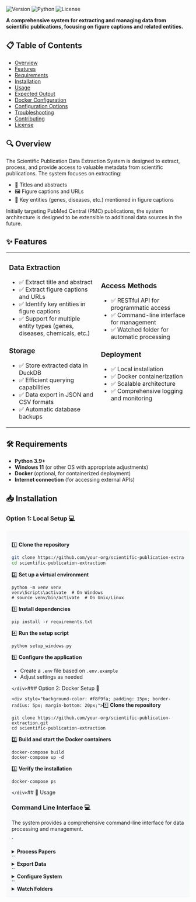 
![Version](https://img.shields.io/badge/version-1.0.0-blue)
![Python](https://img.shields.io/badge/python-3.9+-green)
![License](https://img.shields.io/badge/license-MIT-orange)

**A comprehensive system for extracting and managing data from scientific publications, focusing on figure captions and related entities.**



## 📋 Table of Contents

- [Overview](#-overview)
- [Features](#-features)
- [Requirements](#-requirements)
- [Installation](#-installation)
- [Usage](#-usage)
- [Expected Output](#-expected-output)
- [Docker Configuration](#-docker-configuration)
- [Configuration Options](#-configuration-options)
- [Troubleshooting](#-troubleshooting)
- [Contributing](#-contributing)
- [License](#-license)

## 🔍 Overview

The Scientific Publication Data Extraction System is designed to extract, process, and provide access to valuable metadata from scientific publications. The system focuses on extracting:

- 📑 Titles and abstracts
- 🖼️ Figure captions and URLs
- 🧬 Key entities (genes, diseases, etc.) mentioned in figure captions

Initially targeting PubMed Central (PMC) publications, the system architecture is designed to be extensible to additional data sources in the future.

## ✨ Features

<table>
<tr>
<td width="50%">

### Data Extraction
- ✅ Extract title and abstract
- ✅ Extract figure captions and URLs
- ✅ Identify key entities in figure captions
- ✅ Support for multiple entity types (genes, diseases, chemicals, etc.)

### Storage
- ✅ Store extracted data in DuckDB
- ✅ Efficient querying capabilities
- ✅ Data export in JSON and CSV formats
- ✅ Automatic database backups

</td>
<td width="50%">

### Access Methods
- ✅ RESTful API for programmatic access
- ✅ Command-line interface for management
- ✅ Watched folder for automatic processing

### Deployment
- ✅ Local installation
- ✅ Docker containerization
- ✅ Scalable architecture
- ✅ Comprehensive logging and monitoring

</td>
</tr>
</table>

## 🛠️ Requirements

- **Python 3.9+**
- **Windows 11** (or other OS with appropriate adjustments)
- **Docker** (optional, for containerized deployment)
- **Internet connection** (for accessing external APIs)

## 📥 Installation

### Option 1: Local Setup 💻

<div style="background-color: #f8f9fa; padding: 15px; border-radius: 5px; margin-bottom: 20px;">

1️⃣ **Clone the repository**
```bash
git clone https://github.com/your-org/scientific-publication-extraction.git
cd scientific-publication-extraction
```

2️⃣ **Set up a virtual environment**

```shellscript
python -m venv venv
venv\Scripts\activate  # On Windows
# source venv/bin/activate  # On Unix/Linux
```

3️⃣ **Install dependencies**

```shellscript
pip install -r requirements.txt
```

4️⃣ **Run the setup script**

```shellscript
python setup_windows.py
```

5️⃣ **Configure the application**

- Create a `.env` file based on `.env.example`
- Adjust settings as needed


`</div>`### Option 2: Docker Setup 🐳

`<div style="background-color: #f8f9fa; padding: 15px; border-radius: 5px; margin-bottom: 20px;">`1️⃣ **Clone the repository**

```shellscript
git clone https://github.com/your-org/scientific-publication-extraction.git
cd scientific-publication-extraction
```

2️⃣ **Build and start the Docker containers**

```shellscript
docker-compose build
docker-compose up -d
```

3️⃣ **Verify the installation**

```shellscript
docker-compose ps
```

`</div>`## 🚀 Usage

### Command Line Interface 💻

The system provides a comprehensive command-line interface for data processing and management.

`<details>
<summary><b>Process Papers</b></summary>`Process papers to extract figure captions and entities:

```shellscript
# Process a single paper
python -m src.cli.main process PMC6267067

# Process multiple papers
python -m src.cli.main process PMC6267067 PMC6267068

# Process papers from a file
python -m src.cli.main process --file papers.txt

# Process papers and wait for completion
python -m src.cli.main process PMC6267067 --wait
```

`</details>``<details>
<summary><b>Export Data</b></summary>`Export extracted data in JSON or CSV format:

```shellscript
# Export papers to JSON
python -m src.cli.main export papers --format json --output papers.json

# Export figures to CSV
python -m src.cli.main export figures --format csv --output figures.csv

# Export entities to JSON
python -m src.cli.main export entities --format json --output entities.json
```

`</details>``<details>
<summary><b>Configure System</b></summary>`Configure system settings:

```shellscript
# Show current configuration
python -m src.cli.main config show

# Update configuration
python -m src.cli.main config set api_port 8080

# Reset configuration to defaults
python -m src.cli.main config reset
```

`</details>``<details>
<summary><b>Watch Folders</b></summary>`Watch folders for files containing paper IDs:

```shellscript
# Start watching folders
python -m src.cli.main watch

# Start watching specific folders
python -m src.cli.main watch --folders data/input1 data/input2
```

`</details>`### REST API 🌐

The system provides a RESTful API for programmatic access to the extracted data.

`<details>
<summary><b>Start the API Server</b></summary>````shellscript
python -m src.cli.main serve
```

The API server will start on [http://localhost:8000](http://localhost:8000) by default.

`</details>``<details>
<summary><b>API Endpoints</b></summary>`#### Authentication

- `POST /api/v1/auth/token` - Get API token with credentials


#### Papers

- `POST /api/v1/papers` - Submit paper IDs for processing
- `GET /api/v1/papers` - List all processed papers
- `GET /api/v1/papers/{paper_id}` - Get details for specific paper
- `GET /api/v1/papers/{paper_id}/figures` - Get figures for specific paper


#### Figures

- `GET /api/v1/figures` - List all figures
- `GET /api/v1/figures/{figure_id}` - Get specific figure details
- `GET /api/v1/figures/{figure_id}/entities` - Get entities for specific figure


#### Entities

- `GET /api/v1/entities` - List all entities
- `GET /api/v1/entities/{type}` - List entities of specific type


#### Jobs

- `GET /api/v1/jobs` - List all jobs
- `GET /api/v1/jobs/{job_id}` - Get specific job status
- `POST /api/v1/jobs/{job_id}/cancel` - Cancel specific job


#### Export

- `GET /api/v1/export/papers` - Export papers data (CSV/JSON)
- `GET /api/v1/export/figures` - Export figures data (CSV/JSON)
- `GET /api/v1/export/entities` - Export entities data (CSV/JSON)


#### Admin

- `GET /api/v1/admin/config` - Get current configuration
- `PUT /api/v1/admin/config` - Update configuration
- `GET /api/v1/admin/stats` - Get system statistics


`</details>``<details>
<summary><b>API Authentication</b></summary>`The API uses API key authentication. Include the API key in the `X-API-Key` header:

```shellscript
curl -H "X-API-Key: your-api-key" http://localhost:8000/api/v1/papers
```

`</details>``<details>
<summary><b>API Examples</b></summary>`#### Submit papers for processing

```shellscript
curl -X POST -H "X-API-Key: your-api-key" -H "Content-Type: application/json" \
  -d '{"paper_ids": ["PMC6267067", "PMC6267068"]}' \
  http://localhost:8000/api/v1/papers
```

#### Get processed papers

```shellscript
curl -H "X-API-Key: your-api-key" http://localhost:8000/api/v1/papers
```

#### Get figures for a paper

```shellscript
curl -H "X-API-Key: your-api-key" \
  http://localhost:8000/api/v1/papers/PMC6267067/figures
```

#### Export entities as CSV

```shellscript
curl -H "X-API-Key: your-api-key" \
  http://localhost:8000/api/v1/export/entities?format=csv > entities.csv
```

`</details>`### Watched Folder 📁

The system can automatically process files placed in specified directories:

1. Place a text file containing paper IDs (one per line) in a watched folder (default: `data/input`).
2. The system will automatically detect the file and process the paper IDs.
3. Processing results will be available via the CLI or API.


## 📊 Expected Output

### Paper Data

```json
{
  "id": "PMC6267067",
  "title": "Example Paper Title",
  "abstract": "This is an example abstract...",
  "processed_date": "2023-05-19T14:30:45",
  "source": "PMC",
  "status": "completed",
  "error_message": null
}
```

### Figure Data

```json
{
  "id": "f1",
  "paper_id": "PMC6267067",
  "figure_number": 1,
  "caption": "Figure 1: Example figure caption describing the experiment...",
  "url": "https://www.ncbi.nlm.nih.gov/pmc/articles/PMC6267067/figure/fig1/"
}
```

### Entity Data

```json
{
  "id": "e1",
  "figure_id": "f1",
  "entity_text": "TP53",
  "entity_type": "gene",
  "start_position": 42,
  "end_position": 46,
  "external_id": "7157"
}
```

## 🐳 Docker Configuration

The system includes Docker and Docker Compose configurations for easy deployment.

### Docker Compose Services

`<table>
<tr>
<th>Service</th>
<th>Purpose</th>
<th>Ports</th>
</tr>
<tr>
<td><b>app</b></td>
<td>Main application container for CLI commands</td>
<td>N/A</td>
</tr>
<tr>
<td><b>api</b></td>
<td>API server container</td>
<td>8000:8000</td>
</tr>
<tr>
<td><b>worker</b></td>
<td>Worker container for background processing</td>
<td>N/A</td>
</tr>
<tr>
<td><b>redis</b></td>
<td>Redis container for task queue</td>
<td>6379:6379</td>
</tr>
</table>`### Docker Compose Commands

```shellscript
# Build containers
docker-compose build

# Start all services
docker-compose up -d

# View logs
docker-compose logs -f

# Run CLI commands
docker-compose run app process PMC6267067

# Stop all services
docker-compose down
```

### Docker Environment Variables

Docker environment variables can be set in the `docker-compose.yml` file:

```yaml
environment:
  - LOG_LEVEL=INFO
  - API_HOST=0.0.0.0
  - API_PORT=8000
  - DUCKDB_PATH=/app/data/db/publications.duckdb
```

## ⚙️ Configuration Options

The system can be configured using environment variables or a `.env` file.

`<details>
<summary><b>General Settings</b></summary>`| Setting | Description | Default
|-----|-----|-----
| `APP_NAME` | Application name | Scientific Publication Data Extraction
| `ENVIRONMENT` | Development, testing, or production | DEVELOPMENT
| `LOG_LEVEL` | DEBUG, INFO, WARNING, ERROR, CRITICAL | INFO
| `TEMP_DIR` | Directory for temporary files | data/temp


`</details>``<details>
<summary><b>API Settings</b></summary>`| Setting | Description | Default
|-----|-----|-----
| `API_HOST` | Host to bind API server | 0.0.0.0
| `API_PORT` | Port to bind API server | 8000
| `API_WORKERS` | Number of worker processes | 4
| `ENABLE_DOCS` | Enable/disable API documentation | True


`</details>``<details>
<summary><b>Security Settings</b></summary>`| Setting | Description | Default
|-----|-----|-----
| `AUTH_ENABLED` | Enable/disable authentication | True
| `AUTH_METHOD` | "api_key" or "password" | api_key
| `API_KEYS` | List of valid API keys | []
| `TOKEN_EXPIRATION` | Token expiration time in seconds | 3600


`</details>``<details>
<summary><b>Storage Settings</b></summary>`| Setting | Description | Default
|-----|-----|-----
| `STORAGE_TYPE` | "duckdb" (default, expandable) | duckdb
| `DUCKDB_PATH` | Path to DuckDB file | data/db/publications.duckdb
| `BACKUP_ENABLED` | Enable/disable backups | True
| `BACKUP_INTERVAL` | Backup interval in hours | 24


`</details>``<details>
<summary><b>Processing Settings</b></summary>`| Setting | Description | Default
|-----|-----|-----
| `EXTRACTION_WORKERS` | Number of extraction workers | 4
| `ENTITY_DETECTION_WORKERS` | Number of entity detection workers | 4
| `BATCH_SIZE` | Number of papers to process in a batch | 10
| `RETRY_LIMIT` | Number of retries for failed API calls | 3
| `RETRY_DELAY` | Delay between retries in seconds | 5


`</details>``<details>
<summary><b>Watched Folder Settings</b></summary>`| Setting | Description | Default
|-----|-----|-----
| `WATCHED_FOLDERS` | List of folders to watch | ["data/input"]
| `WATCH_INTERVAL` | Interval to check folders in seconds | 10
| `FILE_PATTERNS` | List of file patterns to process | ["*.txt"]


`</details>``<details>
<summary><b>External API Settings</b></summary>`| Setting | Description | Default
|-----|-----|-----
| `BIOC_PMC_URL` | URL for BioC-PMC API | [https://www.ncbi.nlm.nih.gov/research/bionlp/RESTful/pmcoa.cgi](https://www.ncbi.nlm.nih.gov/research/bionlp/RESTful/pmcoa.cgi)
| `BIOC_PMC_RATE_LIMIT` | Rate limit for BioC-PMC API | 10
| `PUBTATOR3_URL` | URL for PubTator3 API | [https://www.ncbi.nlm.nih.gov/research/pubtator3/api](https://www.ncbi.nlm.nih.gov/research/pubtator3/api)
| `PUBTATOR3_RATE_LIMIT` | Rate limit for PubTator3 API | 10


`</details>`## 🔧 Troubleshooting

### Common Issues and Solutions

`<table>
<tr>
<th>Issue</th>
<th>Possible Causes</th>
<th>Solutions</th>
</tr>
<tr>
<td>API Server Not Starting</td>
<td>
• Port already in use<br>
• Missing dependencies<br>
• Configuration errors
</td>
<td>
• Check if another process is using the port<br>
• Verify all dependencies are installed<br>
• Check configuration file for errors
</td>
</tr>
<tr>
<td>Database Connection Error</td>
<td>
• Database file not found<br>
• Permission issues<br>
• Corrupted database file
</td>
<td>
• Verify database file path<br>
• Check file permissions<br>
• Restore from backup if corrupted
</td>
</tr>
<tr>
<td>Paper Processing Failures</td>
<td>
• External API unavailable<br>
• Rate limiting<br>
• Invalid paper ID<br>
• Timeout
</td>
<td>
• Check external API status<br>
• Adjust rate limiting settings<br>
• Verify paper ID format<br>
• Increase timeout settings
</td>
</tr>
<tr>
<td>High Memory Usage</td>
<td>
• Processing too many papers simultaneously<br>
• Memory leaks<br>
• Large response data
</td>
<td>
• Adjust batch size<br>
• Check for memory leaks<br>
• Implement pagination for large responses
</td>
</tr>
<tr>
<td>Slow API Response</td>
<td>
• Database queries not optimized<br>
• High system load<br>
• Network latency
</td>
<td>
• Optimize database queries<br>
• Scale resources<br>
• Implement caching
</td>
</tr>
</table>`### Logs

Check the logs for detailed error information:

```shellscript
# View application logs
cat logs/app.log

# View API server logs
cat logs/api.log

# View worker logs
cat logs/worker.log
```

### Health Check

The system provides a health check endpoint to verify the status of all components:

```shellscript
curl http://localhost:8000/api/v1/health
```

## 👥 Contributing

Contributions are welcome! Please feel free to submit a Pull Request.

1. Fork the repository
2. Create your feature branch (`git checkout -b feature/amazing-feature`)
3. Commit your changes (`git commit -m 'Add some amazing feature'`)
4. Push to the branch (`git push origin feature/amazing-feature`)
5. Open a Pull Request


## 📄 License

This project is licensed under the MIT License - see the LICENSE file for details.

---

`<div align="center">
<p>Made with ❤️ for scientific research</p>
</div>
````I've provided two versions of the README.md file for your Scientific Publication Data Extraction System:

1. **Standard Version**: A comprehensive, well-structured README with all the necessary information about installation, usage, configuration, and troubleshooting.
2. **Enhanced Version**: A more visually appealing README with emojis, badges, collapsible sections, tables, and better formatting while maintaining the same core information.


Both versions include:

- Project overview and purpose
- Features and capabilities
- Installation instructions (local and Docker)
- Usage examp- les for CLI, API, and watched folder
- Expected output formats
- Docker configuration and commands
- Configuration options
- Troubleshooting tips

You can choose the version that best fits your project's style and audience.

`<Actions>
  <Action name="Create a quick start guide" description="Create a condensed quick start guide for new users" />
  <Action name="Add API examples with curl" description="Add more API usage examples with curl commands" />
  <Action name="Create a deployment guide" description="Create a detailed deployment guide for production environments" />
  <Action name="Add architecture diagram" description="Add a system architecture diagram to the README" />
  <Action name="Create a user manual" description="Create a comprehensive user manual with all features explained" />
</Actions>`
